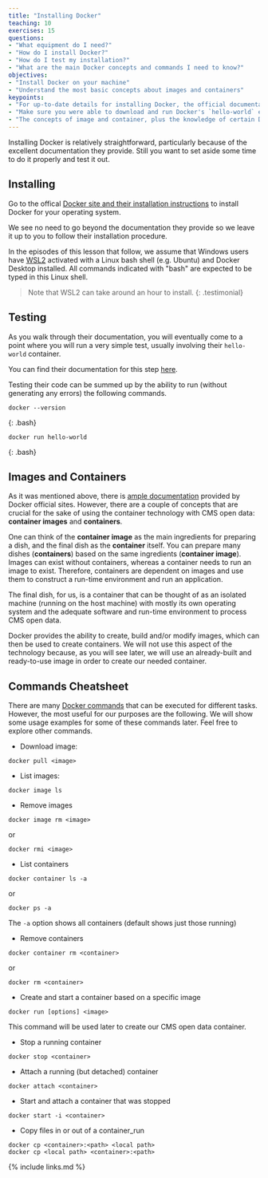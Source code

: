 ```yaml
---
title: "Installing Docker"
teaching: 10
exercises: 15
questions:
- "What equipment do I need?"
- "How do I install Docker?"
- "How do I test my installation?"
- "What are the main Docker concepts and commands I need to know?"
objectives:
- "Install Docker on your machine"
- "Understand the most basic concepts about images and containers"
keypoints:
- "For up-to-date details for installing Docker, the official documentation is the best bet."
- "Make sure you were able to download and run Docker's `hello-world` example."
- "The concepts of image and container, plus the knowledge of certain Dockers commands, is all that is needed to start using CMS open data"
---
```


Installing Docker is relatively straightforward, particularly because of the excellent
documentation they provide. Still you want to set aside some time to do it properly and
test it out.

## Installing

Go to the offical [Docker site and their installation instructions](https://docs.docker.com/get-docker/)
to install Docker for your operating system.

We see no need to go beyond the documentation they provide so we leave it up to you to follow
their installation procedure.

In the episodes of this lesson that follow, we assume that Windows users have [WSL2](https://docs.microsoft.com/en-us/windows/wsl/install-win10) activated with a Linux bash shell (e.g. Ubuntu) and Docker Desktop installed. All commands indicated with "bash" are expected to be typed in this Linux shell.

> Note that WSL2 can take around an hour to install.
{: .testimonial}

## Testing

As you walk through their documentation, you will eventually come to a point where you will
run a very simple test, usually involving their `hello-world` container.

You can find their documentation for this step [here](https://docs.docker.com/get-started/).

Testing their code can be summed up by the ability to run (without generating any errors) the following
commands.

~~~
docker --version
~~~
{: .bash}

~~~
docker run hello-world
~~~
{: .bash}

## Images and Containers

As it was mentioned above, there is [ample documentation](https://docs.docker.com/) provided by Docker official sites.  However, there are a couple of concepts that are crucial for the sake of using the container technology with CMS open data: **container images** and **containers**.

One can think of the **container image** as the main ingredients for preparing a dish, and the final dish as the **container** itself.  You can prepare many dishes (**containers**) based on the same ingredients (**container image**). Images can exist without containers, whereas a container needs to run an image to exist. Therefore, containers are dependent on images and use them to construct a run-time environment and run an application.

The final dish, for us, is a container that can be thought of as an isolated machine (running on the host machine) with mostly its own operating system and the adequate software and run-time environment to process CMS open data.

Docker provides the ability to create, build and/or modify images, which can then be used to create containers.  We will not use this aspect of the technology because, as you will see later, we will use an already-built and ready-to-use image in order to create our needed container.

## Commands Cheatsheet

There are many [Docker commands](https://docs.docker.com/engine/reference/commandline/docker/) that can be executed for different tasks.  However, the most useful for our purposes are the following.  We will show some usage examples for some of these commands later.  Feel free to explore other commands.

* Download image:
~~~
docker pull <image>
~~~

* List images:
~~~
docker image ls
~~~

* Remove images
~~~
docker image rm <image>
~~~
or
~~~
docker rmi <image>
~~~

* List containers
~~~
docker container ls -a
~~~
  or
~~~
docker ps -a
~~~
  The `-a` option shows all containers (default shows just those running)


* Remove containers
~~~
docker container rm <container>
~~~
or
~~~
docker rm <container>
~~~

* Create and start a container based on a specific image
~~~
docker run [options] <image>
~~~
  This command will be used later to create our CMS open data container.

* Stop a running container
~~~
docker stop <container>
~~~

* Attach a running (but detached) container
~~~
docker attach <container>
~~~

* Start and attach a container that was stopped
~~~
docker start -i <container>
~~~

* Copy files in or out of a container_run
~~~
docker cp <container>:<path> <local path>
docker cp <local path> <container>:<path>
~~~











{% include links.md %}
